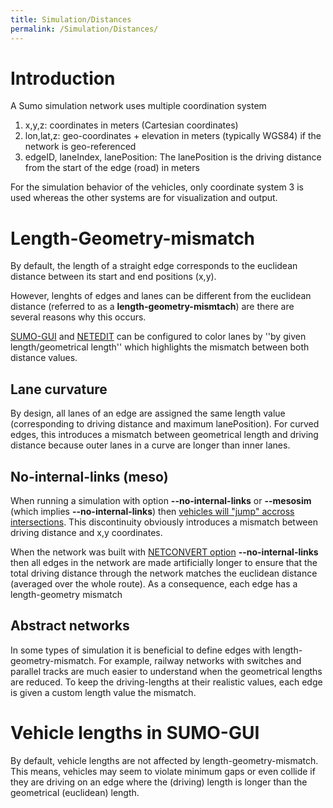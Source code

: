 ```yaml
---
title: Simulation/Distances
permalink: /Simulation/Distances/
---
```


# Introduction
A Sumo simulation network uses multiple coordination system

1. x,y,z: coordinates in meters (Cartesian coordinates)
2. lon,lat,z: geo-coordinates + elevation in meters (typically WGS84) if the network is geo-referenced
3. edgeID, laneIndex, lanePosition: The lanePosition is the driving distance from the start of the edge (road) in meters

For the simulation behavior of the vehicles, only coordinate system 3 is used
whereas the other systems are for visualization and output.

# Length-Geometry-mismatch

By default, the length of a straight edge corresponds to the euclidean distance
between its start and end positions (x,y). 

However, lenghts of edges and lanes can be different from the euclidean
distance (referred to as a **length-geometry-mismtach**) are there are several reasons why this occurs.


[SUMO-GUI](../SUMO-GUI.md/#edgelane_visualisation_settings) and [NETEDIT](../NETEDIT.md) can be configured to color lanes by ''by given length/geometrical length'' which highlights the mismatch between both distance values.

## Lane curvature
By design, all lanes of an edge are assigned the same length value (corresponding to driving distance and maximum lanePosition).
For curved edges, this introduces a mismatch between geometrical length and driving distance because outer
lanes in a curve are longer than inner lanes.

## No-internal-links (meso)
When running a simulation with option **--no-internal-links** or **--mesosim**
(which implies **--no-internal-links**) then [vehicles will "jump" accross
intersections](Intersections.md#internal_links).
This discontinuity obviously introduces a mismatch between driving distance and
x,y coordinates.

When the network was built with [NETCONVERT option](../NETCONVERT) **--no-internal-links** then all edges in the network are made artificially longer to ensure that the total driving distance through the network matches the euclidean distance (averaged over the whole route). As a consequence, each edge has a length-geometry mismatch

## Abstract networks
In some types of simulation it is beneficial to define edges with
length-geometry-mismatch. For example, railway networks with switches and parallel tracks are much easier to understand when the
geometrical lengths are reduced. To keep the driving-lengths at their realistic values, each edge is given a custom length value the mismatch.

# Vehicle lengths in SUMO-GUI
By default, vehicle lengths are not affected by length-geometry-mismatch. This means, vehicles may seem to violate minimum gaps or even collide if they are driving on an edge where the (driving) length is longer than the geometrical (euclidean) length. 



